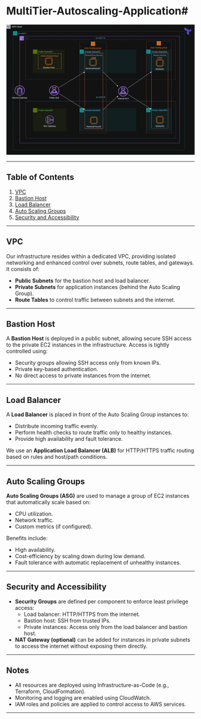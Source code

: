 # MultiTier-Autoscaling-Application#

![Infrastructure Diagram](./Diagram.png)

---

## Table of Contents

1. [VPC](#vpc)
2. [Bastion Host](#bastion-host)
3. [Load Balancer](#load-balancer)
4. [Auto Scaling Groups](#auto-scaling-groups)
5. [Security and Accessibility](#security-and-accessibility)

---

## VPC

Our infrastructure resides within a dedicated VPC, providing isolated networking and enhanced control over subnets, route tables, and gateways. It consists of:

- **Public Subnets** for the bastion host and load balancer.
- **Private Subnets** for application instances (behind the Auto Scaling Group).
- **Route Tables** to control traffic between subnets and the internet.

---

## Bastion Host

A **Bastion Host** is deployed in a public subnet, allowing secure SSH access to the private EC2 instances in the infrastructure. Access is tightly controlled using:

- Security groups allowing SSH access only from known IPs.
- Private key-based authentication.
- No direct access to private instances from the internet.

---

## Load Balancer

A **Load Balancer** is placed in front of the Auto Scaling Group instances to:

- Distribute incoming traffic evenly.
- Perform health checks to route traffic only to healthy instances.
- Provide high availability and fault tolerance.

We use an **Application Load Balancer (ALB)** for HTTP/HTTPS traffic routing based on rules and host/path conditions.

---

## Auto Scaling Groups

**Auto Scaling Groups (ASG)** are used to manage a group of EC2 instances that automatically scale based on:

- CPU utilization.
- Network traffic.
- Custom metrics (if configured).

Benefits include:

- High availability.
- Cost-efficiency by scaling down during low demand.
- Fault tolerance with automatic replacement of unhealthy instances.

---

## Security and Accessibility

- **Security Groups** are defined per component to enforce least privilege access:
  - Load balancer: HTTP/HTTPS from the internet.
  - Bastion host: SSH from trusted IPs.
  - Private instances: Access only from the load balancer and bastion host.
- **NAT Gateway (optional)** can be added for instances in private subnets to access the internet without exposing them directly.

---

## Notes

- All resources are deployed using Infrastructure-as-Code (e.g., Terraform, CloudFormation).
- Monitoring and logging are enabled using CloudWatch.
- IAM roles and policies are applied to control access to AWS services.

---

